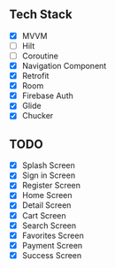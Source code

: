 ## Tech Stack

- [X] MVVM
- [ ] Hilt
- [ ] Coroutine
- [X] Navigation Component
- [X] Retrofit
- [X] Room
- [X] Firebase Auth
- [X] Glide
- [X] Chucker

## TODO

- [X] Splash Screen
- [X] Sign in Screen
- [X] Register Screen
- [X] Home Screen
- [X] Detail Screen
- [X] Cart Screen
- [X] Search Screen
- [X] Favorites Screen
- [X] Payment Screen
- [X] Success Screen